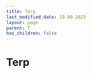 ```yaml
---
title: Terp
last_modified_date: 19-09-2023
layout: page
parent: T
has_children: false
---
```


Terp
====

